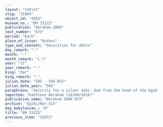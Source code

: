 ```yaml
---
layout: "tablet"
slug: "31969"
object_id: "4383"
museum_no_: "BM 33122"
publication: "Abraham 2004"
text_number: "073"
period: "Each"
place_of_issue: "Broken"
type_and_content: "Securities for debts"
day_remark: "-"
month: "-"
month_remark: "[-]"
year: "17"
year_remark: "-"
king: "Dar"
king_remark: "-"
julian_date: "505 - 504 BCE"
julian_date_year: "505"
paraphrase: "Security for a silver debt. Due from the head of the Egibi family and his brother. Pledge of land and mutual surety.<br /> Two brothers (<strong>B<sub>1</sub></strong> and <strong>B<sub>2</sub></strong>) owe 16 2/3 minas and 4 shekels of white silver, of which 1/8 is alloy [&hellip;] to <strong>A</strong>. The debt bears a yearly interest of 20% to be paid on a monthly basis. Payment is secured by the pledge of real estate and the fact that each one of the debtors assumes warranty for the other. The one who has silver available at the time of repayment should give it to cover the capital amount (<em>qaqqadu</em>) and its interest (<em>hubullu</em>). Pledged are: (1) the debtors&#39; orchard (<em>zēru zaqpu</em>) on the road to Ki&scaron; next to <strong>C<sub>1</sub></strong> and next to <strong>C<sub>2</sub></strong>. (2) their acreage (<em>zēru</em>) in Bīt-Hahhuru next to <strong>D<sub>1</sub></strong> and next to <strong>D<sub>2</sub></strong>. No other creditor shall exercise any rights over the pledged objects until <strong>A</strong> has received full repayment of the capital amount and the interest. Names of 18 witnesses and the scribe.<br /> <br /> <strong>A</strong>=Anu-mukīn-apli/Anu-ahu-iddin//Ea-q&acirc;lu-i&scaron;emme;&nbsp;<strong>B</strong><sub>1</sub>=<em>&Scaron;irku/Itti-Marduk-balāṭu</em>//Egibi (=Marduk-nāṣir-apli/Itti-Marduk-balāṭu//Egibi);&nbsp;<strong>B<sub>2</sub></strong>=Pur&scaron;&ucirc;/<em>Itti-Marduk-balāṭu</em>//Egibi (=Nab&ucirc;-ahhē-bulliṭ/Itti-Marduk-balāṭu//Egibi);&nbsp;<strong>C<sub>1</sub></strong>=Iddin-Nab&ucirc;/<em><sup>m</sup>...</em>-u&scaron;ēzib;&nbsp;<strong>C<sub>2</sub></strong>=Nab&ucirc;-&scaron;arru-ibni<br /> <strong>D<sub>1</sub></strong>=Arad-Marduk/Nergal-zēru-ibni;&nbsp;<strong>D<sub>2</sub></strong>=<em><sup>m</sup>...</em>-luṭu/&Scaron;ad&ucirc;nu"
imported: "Kathleen Abraham (18/04/2016)"
publication_name: "Abraham 2004 073"
archive: "Egibi/Nūr-Sîn"
day_babylonian_: "9"
title: "BM 33122"
previous_item: "31972"
---
```

